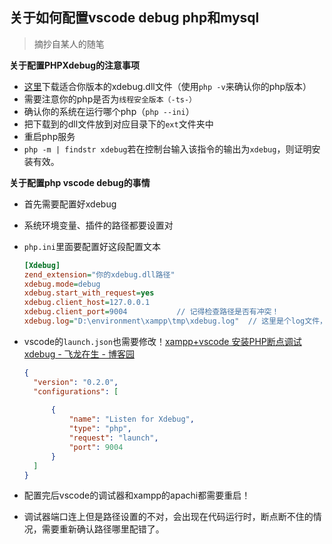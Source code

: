 ## 关于如何配置vscode debug php和mysql

>摘抄自某人的随笔

**关于配置PHPXdebug的注意事项**

- [这里](https://xdebug.org/download)下载适合你版本的xdebug.dll文件（使用`php -v`来确认你的php版本）
- 需要注意你的php是否为`线程安全版本（-ts-）`
- 确认你的系统在运行哪个php（`php --ini`）
- 把下载到的dll文件放到对应目录下的`ext`文件夹中
- 重启php服务
- `php -m | findstr xdebug`若在控制台输入该指令的输出为`xdebug`，则证明安装有效。

**关于配置php vscode debug的事情**

- 首先需要配置好xdebug

- 系统环境变量、插件的路径都要设置对

- `php.ini`里面要配置好这段配置文本

  ```ini
  [Xdebug]
  zend_extension="你的xdebug.dll路径"
  xdebug.mode=debug
  xdebug.start_with_request=yes
  xdebug.client_host=127.0.0.1
  xdebug.client_port=9004			// 记得检查路径是否有冲突！
  xdebug.log="D:\environment\xampp\tmp\xdebug.log"  // 这里是个log文件，一些错误信息并不会输出到控制台，需要在log里确认
  ```

- vscode的`launch.json`也需要修改！[xampp+vscode 安装PHP断点调试xdebug - 飞龙在生 - 博客园](https://www.cnblogs.com/flzs/p/17764736.html)

  ```json
  {
    "version": "0.2.0",
    "configurations": [
         
        {
            "name": "Listen for Xdebug",
            "type": "php",
            "request": "launch",
            "port": 9004
        }
    ]
  }
  ```

  

- 配置完后vscode的调试器和xampp的apachi都需要重启！

- 调试器端口连上但是路径设置的不对，会出现在代码运行时，断点断不住的情况，需要重新确认路径哪里配错了。